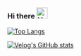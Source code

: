 ### Hi there <img src="https://raw.githubusercontent.com/Tarikul-Islam-Anik/Animated-Fluent-Emojis/master/Emojis/Hand%20gestures/Hand%20with%20Fingers%20Splayed%20Light%20Skin%20Tone.png" alt="Hand with Fingers Splayed Light Skin Tone" width="25" height="25" />


[![Top Langs](https://github-readme-stats.vercel.app/api/top-langs/?username=snghyun331&layout=donut&hide=Jupyter%20Notebook)](https://github.com/anuraghazra/github-readme-stats)

[![Velog's GitHub stats](https://velog-readme-stats.vercel.app/api?name=snghyun331)](https://github.com/eungyeole/velog-readme-stats)

